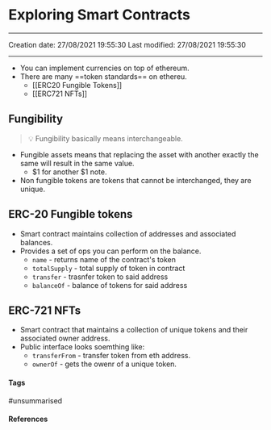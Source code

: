 # Exploring Smart Contracts
---

Creation date: 27/08/2021 19:55:30
Last modified: 27/08/2021 19:55:30

---
- You can implement currencies on top of ethereum.
- There are many ==token standards== on ethereu.
	- [[ERC20 Fungible Tokens]]
	- [[ERC721 NFTs]]

## Fungibility
> 💡 Fungibility basically means interchangeable.

- Fungible assets means that replacing the asset with another exactly the same will result in the same value.
	- $1 for another $1 note.
- Non fungible tokens are tokens that cannot be interchanged, they are unique.

## ERC-20 Fungible tokens
- Smart contract maintains collection of addresses and associated balances.
- Provides a set of ops you can perform on the balance.
	- `name` - returns name of the contract's token
	- `totalSupply` - total supply of token in contract
	- `transfer` - trasnfer token to said address
	- `balanceOf` - balance of tokens for said address

## ERC-721 NFTs
- Smart contract that maintains a collection of unique tokens and their associated owner address.
- Public interface looks soemthing like:
	- `transferFrom` - transfer token from eth address.
	- `ownerOf` - gets the owenr of a unique token.


#### Tags
#unsummarised

#### References


